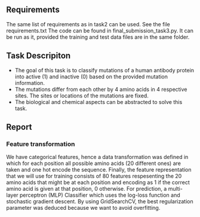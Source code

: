 ## Requirements
The same list of requirements as in task2 can be used. See the file requirements.txt
The code can be found in final_submission_task3.py. It can be run as it, provided the training and test data files are in the same folder.

## Task Descripiton
- The goal of this task is to classify mutations of a human antibody protein into active (1) and inactive (0) based on the provided mutation information.
- The mutations differ from each other by 4 amino acids in 4 respective sites. The sites or locations of the mutations are fixed.
- The biological and chemical aspects can be abstracted to solve this task.

## Report
### Feature transformation
We have categorical features, hence a data transformation was defined in which for each position all possible amino acids (20 different ones) are taken and one hot encode the sequence.
Finally, the feature representation that we will use for training consists of 80 features respesenting the 20 amino acids that might be at each position and encoding as 1 if the correct amino acid is given at that position, 0 otherwise.
For prediction, a multi-layer perceptron (MLP) Classifier which uses the log-loss function and stochastic gradient descent.
By using GridSearchCV, the best regularization parameter was deduced because we want to avoid overfitting.
